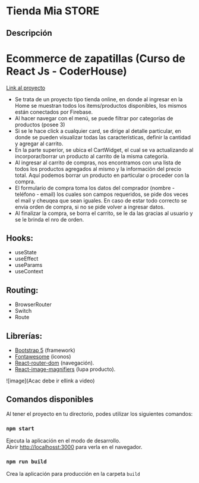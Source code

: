 # Tienda Mia STORE

## Descripción

# Ecommerce de zapatillas (Curso de React Js - CoderHouse)

[Link al proyecto](https://github.com/miguebalderrama/reactEcommerce.git)

- Se trata de un proyecto tipo tienda online, en donde al ingresar en la Home se muestran todos los items/productos disponibles, los mismos están conectados por Firebase.
- Al hacer navegar con el menú, se puede filtrar por categorías de productos (posee 3)
- Si se le hace click a cualquier card, se dirige al detalle particular, en donde se pueden visualizar todas las características, definir la cantidad y agregar al carrito.
- En la parte superior, se ubica el CartWidget, el cual se va actualizando al incorporar/borrar un producto al carrito de la misma categoría.
- Al ingresar al carrito de compras, nos encontramos con una lista de todos los productos agregados al mismo y la información del precio total. Aquí podemos borrar un producto en particular o proceder con la compra.
- El formulario de compra toma los datos del comprador (nombre - teléfono - email) los cuales son campos requeridos, se pide dos veces el mail y cheuqea que sean iguales. En caso de estar todo correcto se envia orden de compra, si no se pide volver a ingresar datos. 
- Al finalizar la compra, se borra el carrito, se le da las gracias al usuario y se le brinda el nro de orden.

## Hooks:
- useState
- useEffect
- useParams
- useContext

## Routing:
- BrowserRouter
- Switch
- Route

## Librerías:
- [Bootstrap 5](https://getbootstrap.com/) (framework)
- [Fontawesome](https://fontawesome.com/) (iconos)
- [React-router-dom](https://www.npmjs.com/package/react-router-dom) (navegación).
- [React-image-magnifiers](https://www.npmjs.com/package/react-image-magnifiers) (lupa producto).



![image](Acac debe ir ellink a video)

## Comandos disponibles

Al tener el proyecto en tu directorio, podes utilizar los siguientes comandos:

### `npm start`

Ejecuta la aplicación en el modo de desarrollo.\
Abrir [http://localhosst:3000](http://localhost:3000) para verla en el navegador.
### `npm run build`

Crea la aplicación para producción en la carpeta `build`
